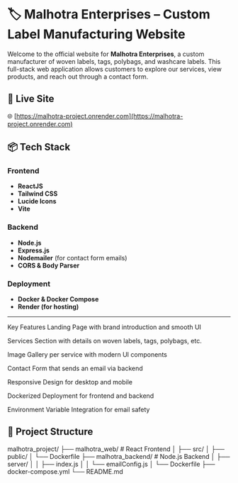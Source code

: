 # 🏷️ Malhotra Enterprises – Custom Label Manufacturing Website

Welcome to the official website for **Malhotra Enterprises**, a custom manufacturer of woven labels, tags, polybags, and washcare labels. This full-stack web application allows customers to explore our services, view products, and reach out through a contact form.

## 🔗 Live Site

🌐 [https://malhotra-project.onrender.com](https://malhotra-project.onrender.com)

## 📦 Tech Stack

### Frontend
- **ReactJS**
- **Tailwind CSS**
- **Lucide Icons**
- **Vite**

### Backend
- **Node.js**
- **Express.js**
- **Nodemailer** (for contact form emails)
- **CORS & Body Parser**

### Deployment
- **Docker & Docker Compose**
- **Render (for hosting)**

---
Key Features
Landing Page with brand introduction and smooth UI

Services Section with details on woven labels, tags, polybags, etc.

Image Gallery per service with modern UI components

Contact Form that sends an email via backend

Responsive Design for desktop and mobile

Dockerized Deployment for frontend and backend

Environment Variable Integration for email safety
## 📁 Project Structure


malhotra_project/
├── malhotra_web/         # React Frontend
│   ├── src/
│   ├── public/
│   └── Dockerfile
├── malhotra_backend/     # Node.js Backend
│   ├── server/
│   │   ├── index.js
│   │   └── emailConfig.js
│   └── Dockerfile
├── docker-compose.yml
└── README.md
